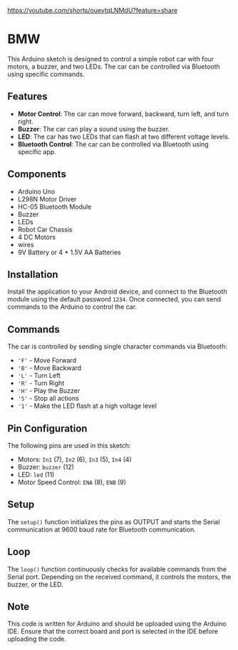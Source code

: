 https://youtube.com/shorts/ouevtqLNMdU?feature=share

# BMW

This Arduino sketch is designed to control a simple robot car with four motors, a buzzer, and two LEDs. The car can be controlled via Bluetooth using specific commands.

## Features

- **Motor Control**: The car can move forward, backward, turn left, and turn right.
- **Buzzer**: The car can play a sound using the buzzer.
- **LED**: The car has two LEDs that can flash at two different voltage levels.
- **Bluetooth Control**: The car can be controlled via Bluetooth using specific app.

## Components
- Arduino Uno
- L298N Motor Driver
- HC-05 Bluetooth Module
- Buzzer
- LEDs
- Robot Car Chassis
- 4 DC Motors
- wires
- 9V Battery or 4 * 1.5V AA Batteries

## Installation
Install the application to your Android device, and connect to the Bluetooth module using the default password `1234`. Once connected, you can send commands to the Arduino to control the car.
 
## Commands

The car is controlled by sending single character commands via Bluetooth:

- `'F'` - Move Forward
- `'B'` - Move Backward
- `'L'` - Turn Left
- `'R'` - Turn Right
- `'H'` - Play the Buzzer
- `'S'` - Stop all actions
- `'1'` - Make the LED flash at a high voltage level

## Pin Configuration

The following pins are used in this sketch:

- Motors: `In1` (7), `In2` (6), `In3` (5), `In4` (4)
- Buzzer: `buzzer` (12)
- LED: `led` (11)
- Motor Speed Control: `ENA` (8), `ENB` (9)

## Setup

The `setup()` function initializes the pins as OUTPUT and starts the Serial communication at 9600 baud rate for Bluetooth communication.

## Loop

The `loop()` function continuously checks for available commands from the Serial port. Depending on the received command, it controls the motors, the buzzer, or the LED.

## Note

This code is written for Arduino and should be uploaded using the Arduino IDE. Ensure that the correct board and port is selected in the IDE before uploading the code.